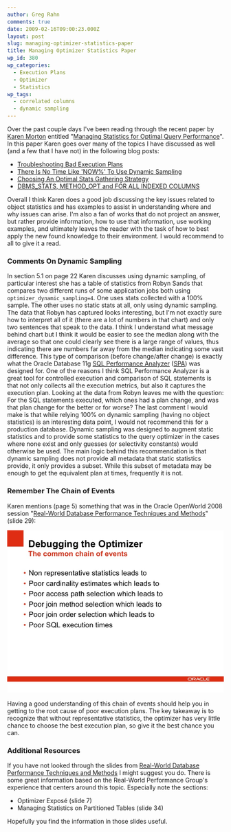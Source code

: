 ```yaml
---
author: Greg Rahn
comments: true
date: 2009-02-16T09:00:23.000Z
layout: post
slug: managing-optimizer-statistics-paper
title: Managing Optimizer Statistics Paper
wp_id: 380
wp_categories:
  - Execution Plans
  - Optimizer
  - Statistics
wp_tags:
  - correlated columns
  - dynamic sampling
---
```


Over the past couple days I've been reading through the recent paper by [Karen Morton](http://karenmorton.blogspot.com) entitled "[Managing Statistics for Optimal Query Performance](http://karenmorton.blogspot.com/2009/02/new-paper-and-cj-date-advert.html)".  In this paper Karen goes over many of the topics I have discussed as well (and a few that I have not) in the following blog posts:

- [Troubleshooting Bad Execution Plans](/2007/11/21/troubleshooting-bad-execution-plans/)
- [There Is No Time Like 'NOW%' To Use Dynamic Sampling](/2008/03/05/there-is-no-time-like-now-to-use-dynamic-sampling/)
- [Choosing An Optimal Stats Gathering Strategy](/2008/03/26/choosing-an-optimal-stats-gathering-strategy/)
- [DBMS_STATS, METHOD_OPT and FOR ALL INDEXED COLUMNS](/2008/10/14/dbms_stats-method_opt-and-for-all-indexed-columns/)

Overall I think Karen does a good job discussing the key issues related to object statistics and has examples to assist in understanding where and why issues can arise.  I'm also a fan of works that do not project an answer, but rather provide information, how to use that information, use working examples, and ultimately leaves the reader with the task of how to best apply the new found knowledge to their environment.  I would recommend to all to give it a read.

### Comments On Dynamic Sampling

In section 5.1 on page 22 Karen discusses using dynamic sampling, of particular interest she has a table of statistics from Robyn Sands that compares two different runs of some application jobs both using `optimizer_dynamic_sampling=4`.  One uses stats collected with a 100% sample.  The other uses no static stats at all, only using dynamic sampling.  The data that Robyn has captured looks interesting, but I'm not exactly sure how to interpret all of it (there are a lot of numbers in that chart) and only two sentences that speak to the data.  I think I understand what message behind chart but I think it would be easier to see the median along with the average so that one could clearly see there is a large range of values, thus indicating there are numbers far away from the median indicating some vast difference.  This type of comparison (before change/after change) is exactly what the Oracle Database 11g [SQL Performance Analyzer](http://www.oracle.com/pls/db111/search?remark=quick_search&word=sql+performance+analyzer&partno=) ([SPA](http://www.oracle.com/technology/products/manageability/database/pdf/ow07/spa_white_paper_ow07.pdf)) was designed for.  One of the reasons I think SQL Performance Analyzer is a great tool for controlled execution and comparison of SQL statements is that not only collects all the execution metrics, but also it captures the execution plan.  Looking at the data from Robyn leaves me with the question: For the SQL statements executed, which ones had a plan change, and was that plan change for the better or for worse?  The last comment I would make is that while relying 100% on dynamic sampling (having no object statistics) is an interesting data point, I would not recommend this for a production database.  Dynamic sampling was designed to augment static statistics and to provide some statistics to the query optimizer in the cases where none exist and only guesses (or selectivity constants) would otherwise be used.  The main logic behind this recommendation is that dynamic sampling does not provide all metadata that static statistics provide, it only provides a subset.  While this subset of metadata may be enough to get the equivalent plan at times, frequently it is not.

### Remember The Chain of Events

Karen mentions (page 5) something that was in the Oracle OpenWorld 2008 session "[Real-World Database Performance Techniques and Methods](/presentations/)" (slide 29):

![Slide29.jpg](/assets/slide29.jpg)

Having a good understanding of this chain of events should help you in getting to the root cause of poor execution plans.  The key takeaway is to recognize that without representative statistics, the optimizer has very little chance to choose the best execution plan, so give it the best chance you can.

### Additional Resources

If you have not looked through the slides from [Real-World Database Performance Techniques and Methods](/presentations/) I might suggest you do.  There is some great information based on the Real-World Performance Group's experience that centers around this topic.   Especially note the sections:

- Optimizer Exposé (slide 7)
- Managing Statistics on Partitioned Tables (slide 34)

Hopefully you find the information in those slides useful.
